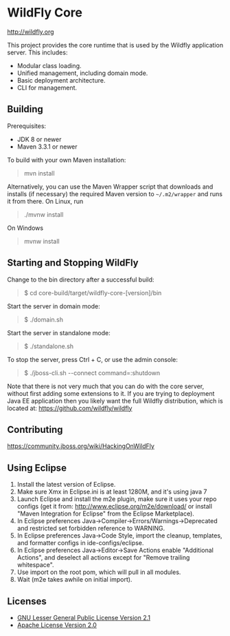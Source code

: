 WildFly Core
============
http://wildfly.org

This project provides the core runtime that is used by the Wildfly application server. This includes:

* Modular class loading.
* Unified management, including domain mode.
* Basic deployment architecture.
* CLI for management.

Building
-------------------

Prerequisites:

* JDK 8 or newer
* Maven 3.3.1 or newer

To build with your own Maven installation:

> mvn install

Alternatively, you can use the Maven Wrapper script that downloads and installs (if necessary) the required Maven version to
`~/.m2/wrapper` and runs it from there. On Linux, run

> ./mvnw install

On Windows

> mvnw install


Starting and Stopping WildFly
------------------------------------------
Change to the bin directory after a successful build:

> $ cd core-build/target/wildfly-core-\[version\]/bin

Start the server in domain mode:

> $ ./domain.sh

Start the server in standalone mode:

> $ ./standalone.sh

To stop the server, press Ctrl + C, or use the admin console:

> $ ./jboss-cli.sh --connect command=:shutdown

Note that there is not very much that you can do with the core server, without first adding some extensions to it.
If you are trying to deployment Java EE application then you likely want the full Wildfly distribution, which is located
at:
https://github.com/wildfly/wildfly

Contributing
------------------
https://community.jboss.org/wiki/HackingOnWildFly

Using Eclipse
-------------
1. Install the latest version of Eclipse.
2. Make sure Xmx in Eclipse.ini is at least 1280M, and it's using java 7
3. Launch Eclipse and install the m2e plugin, make sure it uses your repo configs
   (get it from: http://www.eclipse.org/m2e/download/
   or install "Maven Integration for Eclipse" from the Eclipse Marketplace).
4. In Eclipse preferences Java->Compiler->Errors/Warnings->Deprecated and restricted
   set forbidden reference to WARNING.
5. In Eclipse preferences Java->Code Style, import the cleanup, templates, and
   formatter configs in ide-configs/eclipse.
6. In Eclipse preferences Java->Editor->Save Actions enable "Additional Actions",
   and deselect all actions except for "Remove trailing whitespace".
7. Use import on the root pom, which will pull in all modules.
8. Wait (m2e takes awhile on initial import).

Licenses
--------
* [GNU Lesser General Public License Version 2.1](http://www.gnu.org/licenses/lgpl-2.1-standalone.html)
* [Apache License Version 2.0](http://www.apache.org/licenses/LICENSE-2.0.html)
